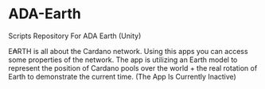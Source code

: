 # ADA-Earth
Scripts Repository For ADA Earth (Unity)

E₳RTH is all about the Cardano network.
Using this apps you can access some properties of the network.
The app is utilizing an Earth model to represent the position of Cardano pools over the world + the real rotation of Earth to demonstrate the current time.
(The App Is Currently Inactive)
